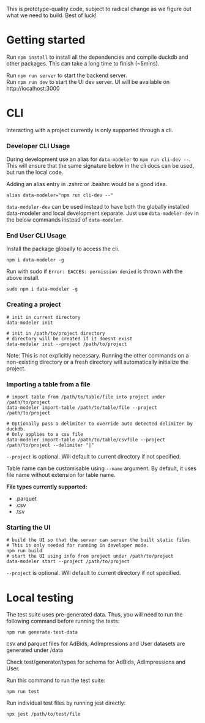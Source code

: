 This is prototype-quality code, subject to radical change as we figure out what we need to build. Best of luck!

# Getting started

Run `npm install` to install all the dependencies and compile duckdb and other packages. This can take a long time to finish (~5mins).

Run `npm run server` to start the backend server.<br>
Run `npm run dev` to start the UI dev server. UI will be available on http://localhost:3000


# CLI

Interacting with a project currently is only supported through a cli.

### Developer CLI Usage

During development use an alias for `data-modeler` to `npm run cli-dev --`.
This will ensure that the same signature below in the cli docs can be used, but run the local code.

Adding an alias entry in .zshrc or .bashrc would be a good idea.
```
alias data-modeler="npm run cli-dev --"
```

`data-modeler-dev` can be used instead to have both the globally installed data-modeler and local development separate.
Just use `data-modeler-dev` in the below commands instead of `data-modeler`.

### End User CLI Usage

Install the package globally to access the cli.
```
npm i data-modeler -g
```
Run with sudo if `Error: EACCES: permission denied` is thrown with the above install.
```
sudo npm i data-modeler -g
```

### Creating a project

```
# init in current directory
data-modeler init
```
```
# init in /path/to/project directory
# directory will be created if it doesnt exist
data-modeler init --project /path/to/project
```

Note: This is not explicitly necessary.
Running the other commands on a non-existing directory or a fresh directory will automatically initialize the project.

### Importing a table from a file
```
# import table from /path/to/table/file into project under /path/to/project
data-modeler import-table /path/to/table/file --project /path/to/project

# Optionally pass a delimiter to override auto detected delimiter by duckdb.
# Only applies to a csv file
data-modeler import-table /path/to/table/csvfile --project /path/to/project --delimiter "|"
```
`--project` is optional. Will default to current directory if not specified.

Table name can be customisable using `--name` argument. By default, it uses file name without extension for table name.

**File types currently supported:**
 - .parquet
 - .csv
 - .tsv

### Starting the UI
```
# build the UI so that the server can server the built static files
# This is only needed for running in developer mode.
npm run build
# start the UI using info from project under /path/to/project
data-modeler start --project /path/to/project
```
`--project` is optional. Will default to current directory if not specified.


# Local testing

The test suite uses pre-generated data. Thus, you will need to run the following command before running the tests:
```
npm run generate-test-data
```
csv and parquet files for AdBids, AdImpressions and User datasets are generated under /data

Check test/generator/types for schema for AdBids, AdImpressions and User.

Run this command to run the test suite:
```
npm run test
```

Run individual test files by running jest directly:
```
npx jest /path/to/test/file
```
